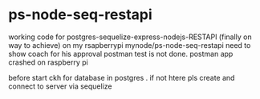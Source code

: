 # ps-node-seq-restapi
working code for postgres-sequelize-express-nodejs-RESTAPI (finally on way to achieve)
   on my rsapberrypi mynode/ps-node-seq-restapi
need to show coach for his approval
 postman test is not done. postman app crashed on raspberry pi
 
 before start ckh for database in postgres . if not htere pls create and connect to server via sequelize
